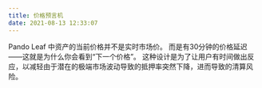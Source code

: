 ```yaml
---
title: 价格预言机
date: 2021-08-13 12:33:07
---
```


Pando Leaf 中资产的当前价格并不是实时市场价。 而是有30分钟的价格延迟——这就是为什么你会看到“下一个价格”。 这种设计是为了让用户有时间做出反应，以减轻由于潜在的极端市场波动导致的抵押率突然下降，进而导致的清算风险。

